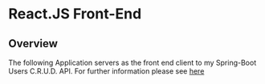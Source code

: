 # React.JS Front-End

## Overview

The following Application servers as the front end client to my Spring-Boot Users C.R.U.D. API.
For further information please see [here](https://github.com/FortySix-NTwo/spring-crud-api)
